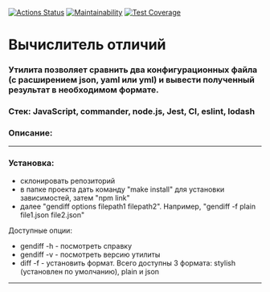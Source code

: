 [![Actions Status](https://github.com/daniscoder/frontend-project-46/actions/workflows/hexlet-check.yml/badge.svg)](https://github.com/daniscoder/frontend-project-46/actions)
[![Maintainability](https://api.codeclimate.com/v1/badges/411f54f05a3db25a271b/maintainability)](https://codeclimate.com/github/daniscoder/frontend-project-46/maintainability)
[![Test Coverage](https://api.codeclimate.com/v1/badges/411f54f05a3db25a271b/test_coverage)](https://codeclimate.com/github/daniscoder/frontend-project-46/test_coverage)
<h1>Вычислитель отличий </h1>
<h3> Утилита позволяет сравнить два конфигурационных файла (с расширением json, yaml или yml) и вывести полученный результат в необходимом формате. </h3>

### Стек: JavaScript, commander, node.js, Jest, CI, eslint, lodash

### Описание:

------------ 

### Установка:
- склонировать репозиторий
- в папке проекта дать команду "make install" для установки зависимостей, затем "npm link"
- далее "gendiff options filepath1 filepath2". Например, "gendiff -f plain file1.json file2.json"

Доступные опции:
- gendiff -h - посмотреть справку
- gendiff -v - посмотреть версию утилиты
- diff -f - установить формат. Всего доступны 3 формата: stylish (установлен по умолчанию), plain и json
------------ 